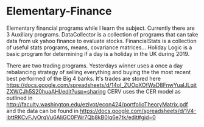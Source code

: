 # Elementary-Finance
Elementary financial programs while I learn the subject.
Currently there are 3 Auxiliary programs.
DataCollector is a collection of programs that can take data from uk yahoo finance to evaluate stocks.
FinancialStats is a collection of useful stats programs, means, covariance matrices...
Holiday Logic is a basic program for determining if a day is a holiday in the UK during 2019.

There are two trading programs.
Yesterdays winner uses a once a day rebalancing strategy of selling everything and buying the the most recent best performed of the Big 4 banks. It's trades are stored here https://docs.google.com/spreadsheets/d/14oI_ZUOpXOfWaD8FnwYualJLqitZXWCJh5S20huaAHI/edit?usp=sharing
CERV uses the CER model as outlined in http://faculty.washington.edu/ezivot/econ424/portfolioTheoryMatrix.pdf and the data can be found in https://docs.google.com/spreadsheets/d/1V4-ibttRKCvFJyOrqVu6AIjGC0FWr7Qb8kB0lq6e7tk/edit#gid=0
